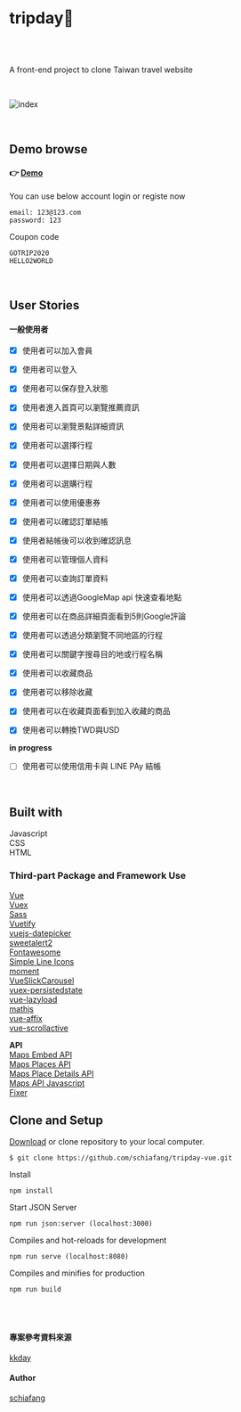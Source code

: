 # tripday🦉 
<br>
<br>

A front-end project to clone Taiwan travel website


<br>

![index](https://i.imgur.com/Xumct3s.png)

<br>

## Demo browse
####  👉 [Demo](https://schiafang.github.io/tripday-vue/)

You can use below account login or registe now
```
email: 123@123.com  
password: 123
```

Coupon code
```
GOTRIP2020 
HELLO2WORLD
```


<br>

## User Stories

#### 一般使用者

- [x] 使用者可以加入會員 
- [x] 使用者可以登入 
- [x] 使用者可以保存登入狀態 
- [x] 使用者進入首頁可以瀏覽推薦資訊
- [x] 使用者可以瀏覽景點詳細資訊
- [x] 使用者可以選擇行程
- [x] 使用者可以選擇日期與人數
- [x] 使用者可以選購行程
- [x] 使用者可以使用優惠券
- [x] 使用者可以確認訂單結帳
- [x] 使用者結帳後可以收到確認訊息
- [x] 使用者可以管理個人資料 
- [x] 使用者可以查詢訂單資料
- [x] 使用者可以透過GoogleMap api 快速查看地點 
- [x] 使用者可以在商品詳細頁面看到5則Google評論
- [x] 使用者可以透過分類瀏覽不同地區的行程
- [x] 使用者可以關鍵字搜尋目的地或行程名稱
- [x] 使用者可以收藏商品
- [x] 使用者可以移除收藏
- [x] 使用者可以在收藏頁面看到加入收藏的商品
- [x] 使用者可以轉換TWD與USD

 
 **in progress**
- [ ] 使用者可以使用信用卡與 LINE PAy 結帳

<br>

## Built with

Javascript  
CSS  
HTML



### Third-part Package and Framework Use 
[Vue](https://vuejs.org/v2/guide/installation.html)  
[Vuex](https://vuex.vuejs.org/)  
[Sass](https://sass-lang.com/)  
[Vuetify](https://vuetifyjs.com/en/)  
[vuejs-datepicker](https://www.npmjs.com/package/vuejs-datepicker)  
[sweetalert2](https://sweetalert2.github.io/)  
[Fontawesome](https://fontawesome.com/)  
[Simple Line Icons](https://simplelineicons.github.io/)   
[moment](https://www.npmjs.com/package/moment)  
[VueSlickCarousel](https://github.com/gs-shop/vue-slick-carousel)  
[vuex-persistedstate](https://www.npmjs.com/package/vuex-persistedstate)   
[vue-lazyload](https://github.com/hilongjw/vue-lazyload#image-listener-filter)   
[mathjs](https://mathjs.org/)    
[vue-affix](https://www.npmjs.com/package/vue-affix)     
[vue-scrollactive](https://www.npmjs.com/package/vue-scrollactive)    


**API**  
[Maps Embed API](https://developers.google.com/maps/documentation/embed/get-started)     
[Maps Places API](https://developers.google.com/places/web-service/overview)     
[Maps Place Details API](https://developers.google.com/places/web-service/details)   
[Maps API Javascript](https://developers.google.com/maps/documentation/javascript/overview)    
[Fixer](https://fixer.io/)





## Clone and Setup
[Download](https://github.com/schiafang/tripday-vue/archive/master.zip) or clone repository to your local computer.
```
$ git clone https://github.com/schiafang/tripday-vue.git
```

Install
```
npm install
```

Start JSON Server
```
npm run json:server (localhost:3000)
```

Compiles and hot-reloads for development
```
npm run serve (localhost:8080)
```

Compiles and minifies for production
```
npm run build
```


<br>
<br>

#### 專案參考資料來源
[kkday](https://www.kkday.com/zh-tw/)


#### Author
[schiafang](https://github.com/schiafang)